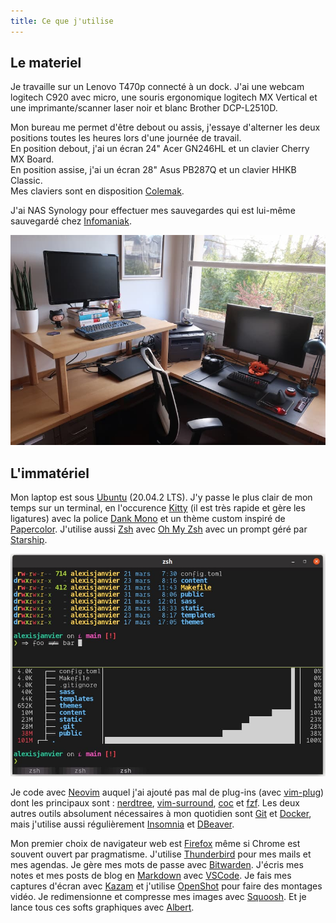 ```yaml
---
title: Ce que j'utilise
---
```


## Le materiel

Je travaille sur un Lenovo T470p connecté à un dock. J'ai une webcam logitech C920 avec micro, une souris ergonomique logitech MX Vertical et une imprimante/scanner laser noir et blanc Brother DCP-L2510D.

Mon bureau me permet d'être debout ou assis, j'essaye d'alterner les deux positions toutes les heures lors d'une journée de travail.  
En position debout, j'ai un écran 24" Acer GN246HL et un clavier Cherry MX Board.  
En position assise, j'ai un écran 28" Asus PB287Q et un clavier HHKB Classic.  
Mes claviers sont en disposition [Colemak](https://colemak.com/).

J'ai NAS Synology pour effectuer mes sauvegardes qui est lui-même sauvegardé chez [Infomaniak](https://www.infomaniak.com/fr/swiss-backup).

![Mon bureau assis/debout](images/desk2.jpg)

## L'immatériel

Mon laptop est sous [Ubuntu](https://ubuntu.com/download/desktop) (20.04.2 LTS). J'y passe le plus clair de mon temps sur un terminal, en l'occurence [Kitty](https://sw.kovidgoyal.net/kitty/index.html) (il est très rapide et gère les ligatures) avec la police [Dank Mono](https://medium.com/@philpl/what-sets-dank-mono-apart-1bbdc1cc3cbd) et un thème custom inspiré de [Papercolor](https://github.com/NLKNguyen/papercolor-theme). J'utilise aussi [Zsh](https://doc.ubuntu-fr.org/zsh) avec [Oh My Zsh](https://ohmyz.sh/) avec un prompt géré par [Starship](https://starship.rs/fr-fr/).

![Ma console](images/console.jpg)
 
Je code avec [Neovim](https://neovim.io/) auquel j'ai ajouté pas mal de plug-ins (avec [vim-plug](https://github.com/junegunn/vim-plug)) dont les principaux sont : [nerdtree](https://github.com/preservim/nerdtree), [vim-surround](https://github.com/tpope/vim-surround), [coc](https://github.com/neoclide/coc.nvim) et [fzf](https://github.com/junegunn/fzf.vim). Les deux autres outils absolument nécessaires à mon quotidien sont [Git](https://git-scm.com/) et [Docker](https://www.docker.com/), mais j'utilise aussi régulièrement [Insomnia](https://insomnia.rest/) et [DBeaver](https://dbeaver.io/).

Mon premier choix de navigateur web est [Firefox](https://www.mozilla.org/fr/firefox/new/) même si Chrome est souvent ouvert par pragmatisme. J'utilise [Thunderbird](https://www.thunderbird.net/fr/) pour mes mails et mes agendas. Je gère mes mots de passe avec [Bitwarden](https://bitwarden.com/). J'écris mes notes et mes posts de blog en [Markdown](https://daringfireball.net/projects/markdown/) avec [VSCode](https://code.visualstudio.com/). Je fais mes captures d'écran avec [Kazam](https://framalibre.org/content/kazam) et j'utilise [OpenShot](https://www.openshot.org/fr/) pour faire des montages vidéo. Je redimensionne et compresse mes images avec [Squoosh](https://squoosh.app/). Et je lance tous ces softs graphiques avec [Albert](https://github.com/albertlauncher/albert).
